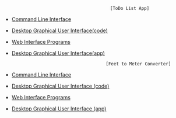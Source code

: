                                              [ToDo List App]
- [Command Line Interface](https://github.com/NiranjanKumarYadav36/App-using-Python/blob/main/ToDo-App/cli.py)                                                                                  
- [Desktop Graphical User Interface(code)](https://github.com/NiranjanKumarYadav36/App-using-Python/blob/main/ToDo/gui.py)
- [Web Interface Programs](https://github.com/NiranjanKumarYadav36/App-using-Python/blob/main/ToDo/webapp.py)
- [Desktop Graphical User Interface(app)](https://github.com/NiranjanKumarYadav36/App-using-Python/blob/main/dist/todo.exe)

                                          [Feet to Meter Converter]
- [Command Line Interface]()
- [Desktop Graphical User Interface (code)](https://github.com/NiranjanKumarYadav36/App-using-Python/blob/main/Feet_to_Meter-Converte/converter.py)
- [Web Interface Programs]()                     
- [Desktop Graphical User Interface (app)](https://github.com/NiranjanKumarYadav36/App-using-Python/blob/main/dist/converter.exe)
